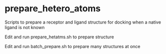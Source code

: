 # prepare_hetero_atoms
Scripts to prepare a receptor and ligand structure for docking when a native ligand is not known

Edit and run prepare_hetatms.sh to prepare structure

Edit and run batch_prepare.sh to prepare many structures at once

